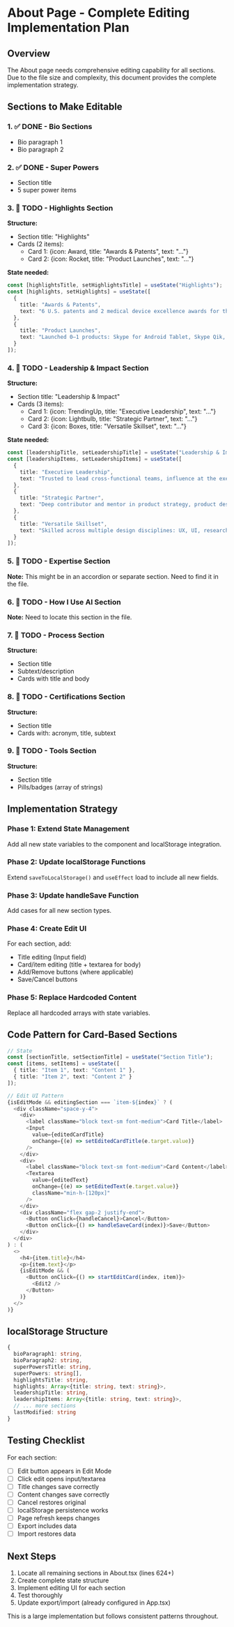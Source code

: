 # About Page - Complete Editing Implementation Plan

## Overview
The About page needs comprehensive editing capability for all sections. Due to the file size and complexity, this document provides the complete implementation strategy.

## Sections to Make Editable

### 1. ✅ DONE - Bio Sections
- Bio paragraph 1
- Bio paragraph 2

### 2. ✅ DONE - Super Powers
- Section title
- 5 super power items

### 3. 🔲 TODO - Highlights Section
**Structure:**
- Section title: "Highlights"
- Cards (2 items):
  - Card 1: {icon: Award, title: "Awards & Patents", text: "..."}
  - Card 2: {icon: Rocket, title: "Product Launches", text: "..."}

**State needed:**
```typescript
const [highlightsTitle, setHighlightsTitle] = useState("Highlights");
const [highlights, setHighlights] = useState([
  {
    title: "Awards & Patents",
    text: "6 U.S. patents and 2 medical device excellence awards for the t:slim insulin pump"
  },
  {
    title: "Product Launches",
    text: "Launched 0–1 products: Skype for Android Tablet, Skype Qik, t:slim insulin pump"
  }
]);
```

### 4. 🔲 TODO - Leadership & Impact Section
**Structure:**
- Section title: "Leadership & Impact"
- Cards (3 items):
  - Card 1: {icon: TrendingUp, title: "Executive Leadership", text: "..."}
  - Card 2: {icon: Lightbulb, title: "Strategic Partner", text: "..."}
  - Card 3: {icon: Boxes, title: "Versatile Skillset", text: "..."}

**State needed:**
```typescript
const [leadershipTitle, setLeadershipTitle] = useState("Leadership & Impact");
const [leadershipItems, setLeadershipItems] = useState([
  {
    title: "Executive Leadership",
    text: "Trusted to lead cross-functional teams, influence at the exec level, and deliver results that increase user happiness and business value"
  },
  {
    title: "Strategic Partner",
    text: "Deep contributor and mentor in product strategy, product design, research, and design systems"
  },
  {
    title: "Versatile Skillset",
    text: "Skilled across multiple design disciplines: UX, UI, research, prototyping, systems thinking"
  }
]);
```

### 5. 🔲 TODO - Expertise Section
**Note:** This might be in an accordion or separate section. Need to find it in the file.

### 6. 🔲 TODO - How I Use AI Section
**Note:** Need to locate this section in the file.

### 7. 🔲 TODO - Process Section
**Structure:**
- Section title
- Subtext/description
- Cards with title and body

### 8. 🔲 TODO - Certifications Section
**Structure:**
- Section title
- Cards with: acronym, title, subtext

### 9. 🔲 TODO - Tools Section
**Structure:**
- Section title  
- Pills/badges (array of strings)

## Implementation Strategy

### Phase 1: Extend State Management
Add all new state variables to the component and localStorage integration.

### Phase 2: Update localStorage Functions
Extend `saveToLocalStorage()` and `useEffect` load to include all new fields.

### Phase 3: Update handleSave Function
Add cases for all new section types.

### Phase 4: Create Edit UI
For each section, add:
- Title editing (Input field)
- Card/item editing (title + textarea for body)
- Add/Remove buttons (where applicable)
- Save/Cancel buttons

### Phase 5: Replace Hardcoded Content
Replace all hardcoded arrays with state variables.

## Code Pattern for Card-Based Sections

```typescript
// State
const [sectionTitle, setSectionTitle] = useState("Section Title");
const [items, setItems] = useState([
  { title: "Item 1", text: "Content 1" },
  { title: "Item 2", text: "Content 2" }
]);

// Edit UI Pattern
{isEditMode && editingSection === `item-${index}` ? (
  <div className="space-y-4">
    <div>
      <label className="block text-sm font-medium">Card Title</label>
      <Input
        value={editedCardTitle}
        onChange={(e) => setEditedCardTitle(e.target.value)}
      />
    </div>
    <div>
      <label className="block text-sm font-medium">Card Content</label>
      <Textarea
        value={editedText}
        onChange={(e) => setEditedText(e.target.value)}
        className="min-h-[120px]"
      />
    </div>
    <div className="flex gap-2 justify-end">
      <Button onClick={handleCancel}>Cancel</Button>
      <Button onClick={() => handleSaveCard(index)}>Save</Button>
    </div>
  </div>
) : (
  <>
    <h4>{item.title}</h4>
    <p>{item.text}</p>
    {isEditMode && (
      <Button onClick={() => startEditCard(index, item)}>
        <Edit2 />
      </Button>
    )}
  </>
)}
```

## localStorage Structure

```typescript
{
  bioParagraph1: string,
  bioParagraph2: string,
  superPowersTitle: string,
  superPowers: string[],
  highlightsTitle: string,
  highlights: Array<{title: string, text: string}>,
  leadershipTitle: string,
  leadershipItems: Array<{title: string, text: string}>,
  // ... more sections
  lastModified: string
}
```

## Testing Checklist

For each section:
- [ ] Edit button appears in Edit Mode
- [ ] Click edit opens input/textarea
- [ ] Title changes save correctly
- [ ] Content changes save correctly  
- [ ] Cancel restores original
- [ ] localStorage persistence works
- [ ] Page refresh keeps changes
- [ ] Export includes data
- [ ] Import restores data

## Next Steps

1. Locate all remaining sections in About.tsx (lines 624+)
2. Create complete state structure
3. Implement editing UI for each section
4. Test thoroughly
5. Update export/import (already configured in App.tsx)

This is a large implementation but follows consistent patterns throughout.
